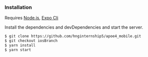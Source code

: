 ### Installation

Requires [Node.js](https://nodejs.org/), [Expo Cli](https://facebook.github.io/react-native/docs/getting-started)

Install the dependencies and devDependencies and start the server.

```sh
$ git clone https://github.com/hnginternship5/apoe4_mobile.git
$ git checkout iosBranch
$ yarn install
$ yarn start
```
